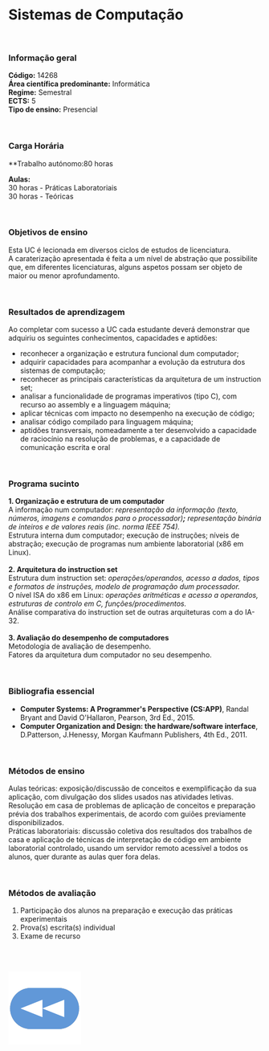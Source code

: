 # Sistemas de Computação

<br>

### Informação geral
**Código:** 14268
<br> **Área científica predominante:** Informática
<br> **Regime:** Semestral
<br> **ECTS:** 5
<br> **Tipo de ensino:** Presencial

<br>

### Carga Horária
**Trabalho autónomo:80  horas

**Aulas:**
<br>30  horas  -  Práticas Laboratoriais
<br>30  horas  -  Teóricas

<br>

### Objetivos de ensino
Esta UC é lecionada em diversos ciclos de estudos de licenciatura.
<br>A caraterização apresentada é feita a um nível de abstração que possibilite que, em diferentes licenciaturas, alguns aspetos possam ser objeto de maior ou menor aprofundamento.

<br>

### Resultados de aprendizagem
Ao completar com sucesso a UC cada estudante deverá demonstrar que adquiriu os seguintes conhecimentos, capacidades e aptidões: 
- reconhecer a organização e estrutura funcional dum computador; 
- adquirir capacidades para acompanhar a evolução da estrutura dos sistemas de computação; 
- reconhecer as principais características da arquitetura de um instruction set; 
- analisar a funcionalidade de programas imperativos (tipo C), com recurso ao assembly e a linguagem máquina; 
- aplicar técnicas com impacto no desempenho na execução de código; 
- analisar código compilado para linguagem máquina; 
- aptidões transversais, nomeadamente a ter desenvolvido a capacidade de raciocínio na resolução de problemas, e a capacidade de comunicação escrita e oral

<br>

### Programa sucinto
**1. Organização e estrutura de um computador**
<br>  A informação num computador:  *representação da informação (texto, números, imagens e comandos para o processador)**;**  representação binária de inteiros e de valores reais (inc. norma IEEE 754).*
<br>  Estrutura interna dum computador; execução de instruções; níveis de abstração; execução de programas num ambiente laboratorial (x86 em Linux).
<br><br>**2. Arquitetura do instruction set**
<br>  Estrutura dum instruction set:  *operações/operandos, acesso a dados, tipos e formatos de instruções, modelo de programação dum processador.*
<br>  O nível ISA do x86 em Linux:  *operações aritméticas e acesso a operandos, estruturas de controlo em C, funções/procedimentos.*
<br>  Análise comparativa do instruction set de outras arquiteturas com a do IA-32.
<br><br>**3. Avaliação do desempenho de computadores**
<br>  Metodologia de avaliação de desempenho.
<br>  Fatores da arquitetura dum computador no seu desempenho.

<br>

### Bibliografia essencial
* **Computer Systems: A Programmer's Perspective (CS:APP)**, Randal Bryant and David O'Hallaron, Pearson, 3rd Ed., 2015.
* **Computer Organization and Design: the hardware/software interface**, D.Patterson, J.Henessy, Morgan Kaufmann Publishers, 4th Ed., 2011.

<br>

### Métodos de ensino
Aulas teóricas: exposição/discussão de conceitos e exemplificação da sua aplicação, com divulgação dos slides usados nas atividades letivas.
<br>Resolução em casa de problemas de aplicação de conceitos e preparação prévia dos trabalhos experimentais, de acordo com guiões previamente disponibilizados.
<br>Práticas laboratoriais: discussão coletiva dos resultados dos trabalhos de casa e aplicação de técnicas de interpretação de código em ambiente laboratorial controlado, usando um servidor remoto acessível a todos os alunos, quer durante as aulas quer fora delas.

<br>

### Métodos de avaliação
1. Participação dos alunos na preparação e execução das práticas experimentais
2. Prova(s) escrita(s) individual
3. Exame de recurso

<br><br>

[![retroceder](https://raw.githubusercontent.com/David81820/Recursos-LCC/main/Rewind.png)](https://david81820.github.io/Recursos-LCC/1ano/2sem/SC)
